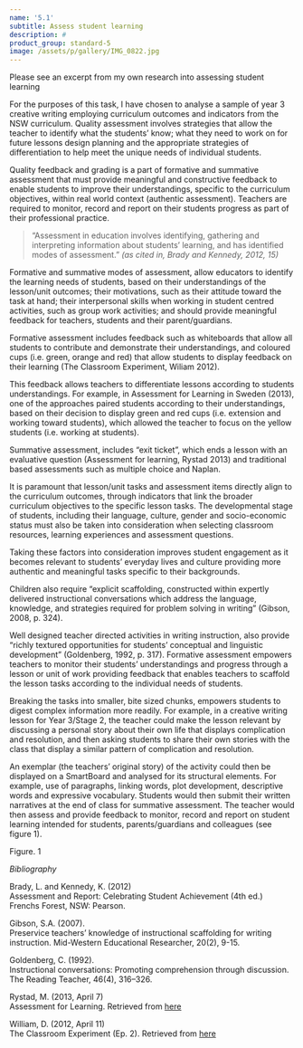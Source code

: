 ```yaml
---
name: '5.1'
subtitle: Assess student learning
description: #
product_group: standard-5
image: /assets/p/gallery/IMG_0822.jpg
---
```

Please see an excerpt from my own research into assessing student learning

For the purposes of this task, I have chosen to analyse a sample of year 3 creative writing employing curriculum outcomes and indicators from the NSW curriculum. Quality assessment involves strategies that allow the teacher to identify what the students’ know; what they need to work on for future lessons design planning and the appropriate strategies of differentiation to help meet the unique needs of individual students.

Quality feedback and grading is a part of formative and summative assessment that must provide meaningful and constructive feedback to enable students to improve their understandings, specific to the curriculum objectives, within real world context (authentic assessment). Teachers are required to monitor, record and report on their students progress as part of their professional practice.

>“Assessment in education involves identifying, gathering and interpreting information about students’ learning, and has identified modes of assessment.” _(as cited in, Brady and Kennedy, 2012, 15)_

Formative and summative modes of assessment, allow educators to identify the learning needs of students, based on their understandings of the lesson/unit outcomes; their motivations, such as their attitude toward the task at hand; their interpersonal skills when working in student centred activities, such as group work activities; and should provide meaningful feedback for teachers, students and their parent/guardians.

Formative assessment includes feedback such as whiteboards that allow all students to contribute and demonstrate their understandings, and coloured cups (i.e. green, orange and red) that allow students to display feedback on their learning (The Classroom Experiment, Wiliam 2012).

This feedback allows teachers to differentiate lessons according to students understandings. For example, in Assessment for Learning in Sweden (2013), one of the approaches paired students according to their understandings, based on their decision to display green and red cups (i.e. extension and working toward students), which allowed the teacher to focus on the yellow students (i.e. working at students).

Summative assessment, includes “exit ticket”, which ends a lesson with an evaluative question (Assessment for learning, Rystad 2013) and traditional based assessments such as multiple choice and Naplan.

It is paramount that lesson/unit tasks and assessment items directly align to the curriculum outcomes, through indicators that link the broader curriculum objectives to the specific lesson tasks. The developmental stage of students, including their language, culture, gender and socio-economic status must also be taken into consideration when selecting classroom resources, learning experiences and assessment questions.

Taking these factors into consideration improves student engagement as it becomes relevant to students’ everyday lives and culture providing more authentic and meaningful tasks specific to their backgrounds.

Children also require “explicit scaffolding, constructed within expertly delivered instructional conversations which address the language, knowledge, and strategies required for problem solving in writing” (Gibson, 2008, p. 324).

Well designed teacher directed activities in writing instruction, also provide “richly textured opportunities for students’ conceptual and linguistic development” (Goldenberg, 1992, p. 317). Formative assessment empowers teachers to monitor their students’ understandings and progress through a lesson or unit of work providing feedback that enables teachers to scaffold the lesson tasks according to the individual needs of students.

Breaking the tasks into smaller, bite sized chunks, empowers students to digest complex information more readily. For example, in a creative writing lesson for Year 3/Stage 2, the teacher could make the lesson relevant by discussing a personal story about their own life that displays complication and resolution, and then asking students to share their own stories with the class that display a similar pattern of complication and resolution.

An exemplar (the teachers’ original story) of the activity could then be displayed on a SmartBoard and analysed for its structural elements. For example, use of paragraphs, linking words, plot development, descriptive words and expressive vocabulary. Students would then submit their written narratives at the end of class for summative assessment. The teacher would then assess and provide feedback to monitor, record and report on student learning  intended for students, parents/guardians and colleagues (see figure 1).

Figure. 1


_Bibliography_

Brady, L. and Kennedy, K. (2012)  
Assessment and Report: Celebrating Student Achievement (4th ed.) Frenchs Forest, NSW: Pearson.

Gibson, S.A. (2007).  
Preservice teachers’ knowledge of instructional scaffolding for writing instruction. Mid-Western Educational Researcher, 20(2), 9-15.

Goldenberg, C. (1992).  
Instructional conversations: Promoting comprehension through discussion. The Reading Teacher, 46(4), 316–326.

Rystad, M. (2013, April 7)  
Assessment for Learning. Retrieved from [here](https://www.youtube.com/watch?v=HcLMlY6R7RM)

William, D. (2012, April 11)  
The Classroom Experiment (Ep. 2). Retrieved from [here](https://youtu.be/1iD6Zadhg4M)
